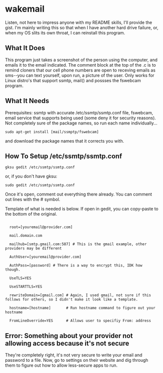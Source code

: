 # wakemail

Listen, not here to impress anyone with my README skills, I'll provide the gist. I'm mainly writing this so that when I have another hard drive failure, or, when my OS slits its own throat, I can reinstall this program.

## What It Does
This program just takes a screenshot of the person using the computer, and emails it to the email indicated. The comment block at the top of the .c is to remind cloners that our cell phone numbers are open to receving emails as sms--you can text yourself, upon run, a picture of the user.
Only works for Linux distro's that support ssmtp, mail() and possses the fswebcam program. 

## What It Needs
Prerequisites: ssmtp with accurate /etc/ssmtp/ssmtp.conf file, fswebcam, email service that supports being used (some deny it for security reasons). Not completely sure of the package names, so run each name individually...
```
sudo apt-get install [mail/ssmptp/fswebcam]
```
and download the package names that it corrects you with.

## How To Setup /etc/ssmtp/ssmtp.conf
```
gksu gedit /etc/ssmtp/ssmtp.conf
```
or, if you don't have gksu:
```
sudo gedit /etc/ssmtp/ssmtp.conf
```

Once it's open, comment out everything there already. You can comment out lines with the # symbol. 

Template of what is needed is below. If open in gedit, you can copy-paste to the bottom of the original.
```

  root=[youremail@provider.com]
  
  mail.domain.com
  
  mailhub=[smtp.gmail.com:587] # This is the gmail example, other providers may be different
  
  AuthUser=[youremail@provider.com]
  
  AuthPass=[password] # There is a way to encrypt this, IDK how though.
  
  UseTLS=YES
  
  UseSTARTTLS=YES
  
  rewriteDomain=[gmail.com] # Again, I used gmail, not sure if this follows for others, so I didn't make it look like a template.
  
  hostname=[hostname]       # Run hostname command to figure out your hostname
  
  FromLineOverride=YES      # Allows user to specifiy From: address 
```

## Error: Something about your provider not allowing access because it's not secure
They're completely right, it's not very secure to write your email and password to a file. Now, go to settings on their website and dig through them to figure out how to allow less-secure apps to run. 
